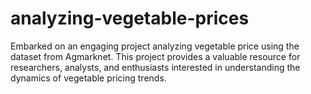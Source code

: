 # analyzing-vegetable-prices
Embarked on an engaging project analyzing vegetable price using the dataset from Agmarknet. This project provides a valuable resource for researchers, analysts, and enthusiasts interested in understanding the dynamics of vegetable pricing trends. 
